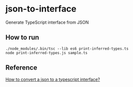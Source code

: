# json-to-interface
Generate TypeScript interface from JSON

## How to run

    ./node_modules/.bin/tsc --lib es6 print-inferred-types.ts
    node print-inferred-types.js sample.ts

## Reference
[How to convert a json to a typescript interface?](https://stackoverflow.com/questions/41070689/how-to-convert-a-json-to-a-typescript-interface )   